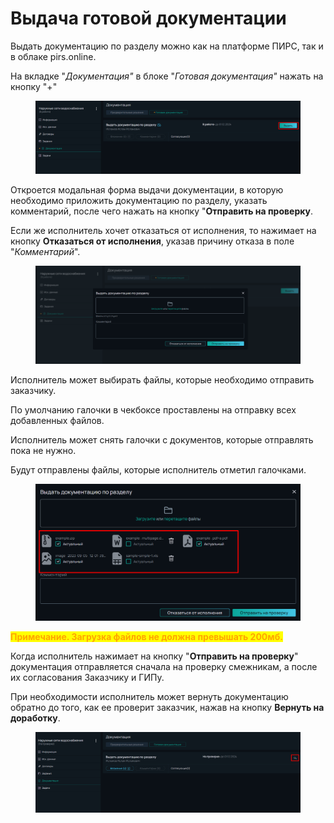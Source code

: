 # Выдача готовой документации

Выдать документацию по разделу можно как на платформе ПИРС, так и в облаке pirs.online.

На вкладке "_Документация"_ в блоке "_Готовая документация"_ нажать на кнопку "+"

<figure><img src="../../gitbook/assets/image (116).png" alt=""><figcaption></figcaption></figure>

Откроется модальная форма выдачи документации, в которую необходимо приложить документацию по разделу, указать комментарий, после чего нажать на кнопку "**Отправить на проверку**.&#x20;

Если же исполнитель хочет отказаться от исполнения, то нажимает на кнопку **Отказаться от исполнения**, указав причину отказа в поле "_Комментарий_". &#x20;

<figure><img src="../../gitbook/assets/image (117).png" alt=""><figcaption></figcaption></figure>

Исполнитель может выбирать файлы, которые необходимо отправить заказчику.

По умолчанию галочки в чекбоксе проставлены на отправку всех добавленных файлов.

Исполнитель может снять галочки с документов, которые отправлять пока не нужно.&#x20;

Будут отправлены файлы, которые исполнитель отметил галочками.

<figure><img src="../../gitbook/assets/image (118).png" alt=""><figcaption></figcaption></figure>

<mark style="color:orange;">**Примечание. Загрузка файлов не должна превышать 200мб.**</mark>

Когда исполнитель нажимает на кнопку "**Отправить на проверку**" документация отправляется сначала на проверку смежникам, а после их согласования Заказчику и ГИПу.&#x20;

При необходимости исполнитель может вернуть документацию обратно до того, как ее проверит заказчик, нажав на кнопку **Вернуть на доработку**.

<figure><img src="../../gitbook/assets/image (119).png" alt=""><figcaption></figcaption></figure>
